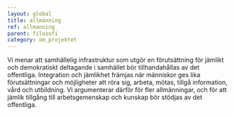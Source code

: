 ```yaml
---
layout: global
title: allmänning
ref: allmanning
parent: filosofi
category: om_projektet
---
```


Vi menar att samhällelig infrastruktur som utgör en förutsättning för jämlikt och demokratiskt deltagande i samhället bör tillhandahållas av det offentliga. Integration och jämlikhet främjas när människor ges lika förutsättningar och möjligheter att röra sig, arbeta, mötas, tillgå information, vård och utbildning. Vi argumenterar därför för fler allmänningar, och för att jämlik tillgång till arbetsgemenskap och kunskap bör stödjas av det offentliga.